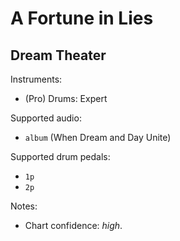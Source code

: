# A Fortune in Lies

## Dream Theater

Instruments:

  * (Pro) Drums: Expert

Supported audio:

  * `album` (When Dream and Day Unite)

Supported drum pedals:

  * `1p`
  * `2p`

Notes:

  * Chart confidence: *high*.
